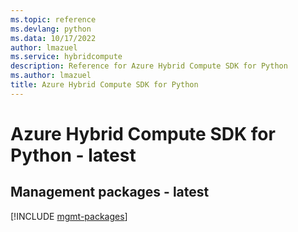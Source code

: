```yaml
---
ms.topic: reference
ms.devlang: python
ms.data: 10/17/2022
author: lmazuel
ms.service: hybridcompute
description: Reference for Azure Hybrid Compute SDK for Python
ms.author: lmazuel
title: Azure Hybrid Compute SDK for Python
---
```

# Azure Hybrid Compute SDK for Python - latest

## Management packages - latest
[!INCLUDE [mgmt-packages](hybrid-compute-mgmt-index.md)]